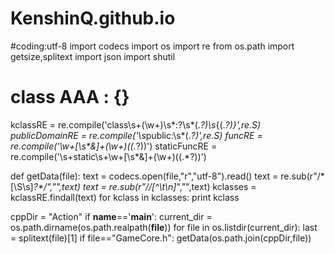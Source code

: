 # KenshinQ.github.io
#coding:utf-8
import codecs
import os
import re
from os.path import getsize,splitext
import json
import shutil
#                      class    AAA :       {}
kclassRE = re.compile('class\s+(\w+)\s*:?\s*(.*?)\s*{(.*?)}',re.S)
publicDomainRE = re.compile('\s*public:\s*(.*?)',re.S)
funcRE = re.compile('\w+[\s\*&]+(\w+)\((.*?)\)')
staticFuncRE = re.compile('\s+static\s+\w+[\s\*&]+(\w+)\((.*?)\)')

def getData(file):
    text = codecs.open(file,"r","utf-8").read()
    text = re.sub(r"/\*[\S\s]*?\*/","",text)
    text = re.sub(r"//[^\t\n]*","",text)
    kclasses = kclassRE.findall(text)
    for kclass in kclasses:
        print kclass

cppDir = "Action"
if __name__=='__main__':
    current_dir = os.path.dirname(os.path.realpath(__file__))
    for file in os.listdir(current_dir):
        last = splitext(file)[1]
        if file=="GameCore.h":
            getData(os.path.join(cppDir,file))
